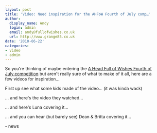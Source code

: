 ```yaml
---
layout: post
title: 'Video: Need inspiration for the AHFoW Fourth of July comp…'
author:
  display_name: Andy
  login: admin
  email: andy@fullofwishes.co.uk
  url: http://www.grange85.co.uk
date: '2010-06-22'
categories:
- video
- admin
---
```

<div>So you&#39;re thinking of maybe entering the <a href="/2010/06/20/fourth-of-july-competition-2010/">A Head Full of Wishes Fourth of July competition</a> but aren&#39;t really sure of what to make of it all, here are a few videos for inspiration...
<p /> First up see what some kids made of the video... (it was kinda wack)<br /><figure class="caption "><figcaption class="caption-text"></figcaption></figure>
<p />... and here&#39;s the video they watched...<br /> <figure class="caption "><figcaption class="caption-text"></figcaption></figure>
<p />... and here&#39;s Luna covering it... <br /><figure class="caption "><figcaption class="caption-text"></figcaption></figure>
<p /> ... and you can hear (but barely see) Dean & Britta covering it...<br /><figure class="caption "><figcaption class="caption-text"></figcaption></figure>
- news
</p></div>
